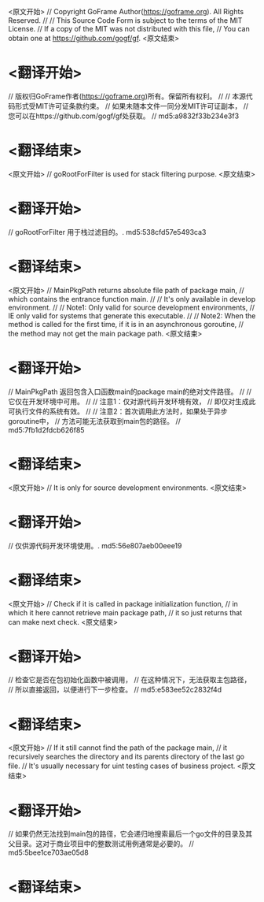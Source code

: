 
<原文开始>
// Copyright GoFrame Author(https://goframe.org). All Rights Reserved.
//
// This Source Code Form is subject to the terms of the MIT License.
// If a copy of the MIT was not distributed with this file,
// You can obtain one at https://github.com/gogf/gf.
<原文结束>

# <翻译开始>
// 版权归GoFrame作者(https://goframe.org)所有。保留所有权利。
//
// 本源代码形式受MIT许可证条款约束。
// 如果未随本文件一同分发MIT许可证副本，
// 您可以在https://github.com/gogf/gf处获取。
// md5:a9832f33b234e3f3
# <翻译结束>


<原文开始>
// goRootForFilter is used for stack filtering purpose.
<原文结束>

# <翻译开始>
// goRootForFilter 用于栈过滤目的。. md5:538cfd57e5493ca3
# <翻译结束>


<原文开始>
// MainPkgPath returns absolute file path of package main,
// which contains the entrance function main.
//
// It's only available in develop environment.
//
// Note1: Only valid for source development environments,
// IE only valid for systems that generate this executable.
//
// Note2: When the method is called for the first time, if it is in an asynchronous goroutine,
// the method may not get the main package path.
<原文结束>

# <翻译开始>
// MainPkgPath 返回包含入口函数main的package main的绝对文件路径。
//
// 它仅在开发环境中可用。
//
// 注意1：仅对源代码开发环境有效，
// 即仅对生成此可执行文件的系统有效。
//
// 注意2：首次调用此方法时，如果处于异步goroutine中，
// 方法可能无法获取到main包的路径。
// md5:7fb1d2fdcb626f85
# <翻译结束>


<原文开始>
// It is only for source development environments.
<原文结束>

# <翻译开始>
// 仅供源代码开发环境使用。. md5:56e807aeb00eee19
# <翻译结束>


<原文开始>
			// Check if it is called in package initialization function,
			// in which it here cannot retrieve main package path,
			// it so just returns that can make next check.
<原文结束>

# <翻译开始>
// 检查它是否在包初始化函数中被调用，
// 在这种情况下，无法获取主包路径，
// 所以直接返回，以便进行下一步检查。
// md5:e583ee52c2832f4d
# <翻译结束>


<原文开始>
	// If it still cannot find the path of the package main,
	// it recursively searches the directory and its parents directory of the last go file.
	// It's usually necessary for uint testing cases of business project.
<原文结束>

# <翻译开始>
// 如果仍然无法找到main包的路径，它会递归地搜索最后一个go文件的目录及其父目录。这对于商业项目中的整数测试用例通常是必要的。
// md5:5bee1ce703ae05d8
# <翻译结束>

